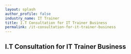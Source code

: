 ```yaml
---
layout: splash 
author_profile: false 
industry_name: IT Trainer
title: I.T Consultation for IT Trainer Business
permalink: /it-consultation-for-it-trainer-business
---
```


## I.T Consultation for IT Trainer Business